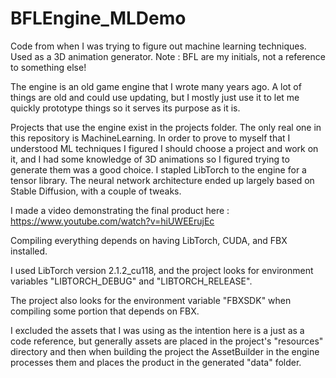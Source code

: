 # BFLEngine_MLDemo
Code from when I was trying to figure out machine learning techniques.  Used as a 3D animation generator.
Note : BFL are my initials, not a reference to something else!


The engine is an old game engine that I wrote many years ago.  A lot of things are old and could use updating, but I mostly just use it to let me quickly prototype things so it serves its purpose as it is.

Projects that use the engine exist in the projects folder.  The only real one in this repository is MachineLearning.  In order to prove to myself that I understood ML techniques I figured I should choose a project and work on it, and I had some knowledge of 3D animations so I figured trying to generate them was a good choice.  I stapled LibTorch to the engine for a tensor library.  The neural network architecture ended up largely based on Stable Diffusion, with a couple of tweaks.

I made a video demonstrating the final product here : https://www.youtube.com/watch?v=hiUWEErujEc

Compiling everything depends on having LibTorch, CUDA, and FBX installed.

I used LibTorch version 2.1.2_cu118, and the project looks for environment variables "LIBTORCH_DEBUG" and "LIBTORCH_RELEASE".

The project also looks for the environment variable "FBXSDK" when compiling some portion that depends on FBX.

I excluded the assets that I was using as the intention here is a just as a code reference, but generally assets are placed in the project's "resources" directory and then when building the project the AssetBuilder in the engine processes them and places the product in the generated "data" folder.